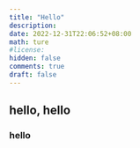```yaml
---
title: "Hello"
description: 
date: 2022-12-31T22:06:52+08:00
math: ture
#license: 
hidden: false
comments: true
draft: false
---
```

## hello, hello

### hello
